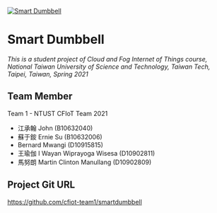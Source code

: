 [![Smart Dumbbell](https://raw.githubusercontent.com/cfiot-team1/smartdumbbell/main/7edf181d6e764ee1b369f5a880a7aa60.png "Smart Dumbbell")](https://raw.githubusercontent.com/cfiot-team1/smartdumbbell/main/7edf181d6e764ee1b369f5a880a7aa60.png "Smart Dumbbell")

# Smart Dumbbell
*This is a student project of Cloud and Fog Internet of Things course, National Taiwan University of Science and Technology, Taiwan Tech, Taipei, Taiwan, Spring 2021*

## Team Member
Team 1 - NTUST CFIoT Team 2021
- 江承翰 John (B10632040)
- 蘇于銨 Ernie Su (B10632006)
- Bernard Mwangi (D10915815)
-  王瑜伽 I Wayan Wiprayoga Wisesa (D10902811)
- 馬努朗 Martin Clinton Manullang (D10902809)

## Project Git URL
https://github.com/cfiot-team1/smartdumbbell



